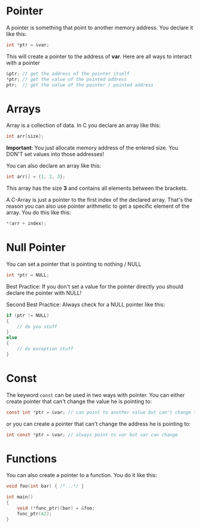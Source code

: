 # Pointer

A pointer is something that point to another memory address. You declare it like this:

```c
int *ptr = &var;
```

This will create a pointer to the address of **var**. Here are all ways to interact
with a pointer 

```c
&ptr; // get the address of the pointer itself
*ptr; // get the value of the pointed address
ptr;  // get the value of the pointer / pointed address
```

# Arrays

Array is a collection of data. In C you declare an array like this:

```c
int arr[size];
```

**Important**: You just allocate memory address of the entered size. You DON'T
set values into those addresses!

You can also declare an array like this:

```c
int arr[] = {1, 2, 3};
```

This array has the size **3** and contains all elements between the brackets.

A C-Array is just a pointer to the first index of the declared array. That's the
reason you can also use pointer arithmetic to get a specific element of the array.
You do this like this:

```c
*(arr + index);
```

# Null Pointer

You can set a pointer that is pointing to nothing / NULL

```c
int *ptr = NULL;
```

Best Practice: If you don't set a value for the pointer directly you should declare 
the pointer with NULL!

Second Best Practice: Always check for a NULL pointer like this:

```c
if (ptr != NULL)
{
    // do you stuff
}
else
{
    // do exception stuff
}
```

# Const

The keyword `const` can be used in two ways with pointer. You can either create
pointer that can't change the value he is pointing to:

```c
const int *ptr = &var; // can point to another value but can't change the value of var
```

or you can create a pointer that can't change the address he is pointing to:

```c
int const *ptr = &var; // always point to var but var can change
```

# Functions

You can also create a pointer to a function. You do it like this:

```c
void foo(int bar) { /*...*/ }

int main()
{
    void (*func_ptr)(bar) = &foo;
    func_ptr(42);
}

```
